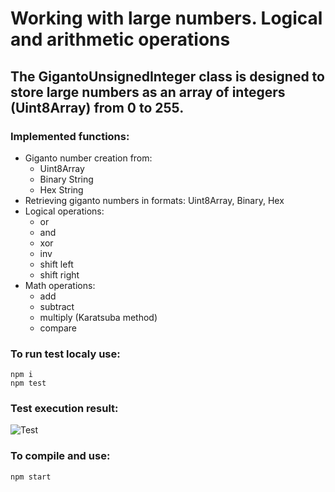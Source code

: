 # Working with large numbers. Logical and arithmetic operations

## The **GigantoUnsignedInteger** class is designed to store large numbers as an array of integers (Uint8Array) from 0 to 255.

### Implemented functions:
- Giganto number creation from:
    - Uint8Array
    - Binary String
    - Hex String
- Retrieving giganto numbers in formats: Uint8Array, Binary, Hex
- Logical operations:
    - or
    - and
    - xor
    - inv
    - shift left
    - shift right
- Math operations:
    - add
    - subtract
    - multiply (Karatsuba method)
    - compare

### To run test localy use:
```npm i``` <br>
```npm test```

### Test execution result:
![](/img/2023-05-09_17-08.png "Test")



### To compile and use:
```npm start```
